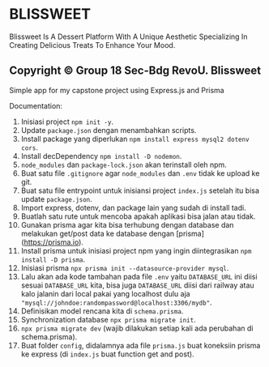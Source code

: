 # BLISSWEET
Blissweet Is A Dessert Platform With A Unique Aesthetic Specializing In Creating Delicious Treats To Enhance Your Mood.

Copyright © Group 18 Sec-Bdg RevoU. Blissweet
------------------------------------------------------------------------------------------------------------------------

Simple app for my capstone project using Express.js and Prisma

Documentation:
1. Inisiasi project `npm init -y`.
2. Update `package.json` dengan menambahkan scripts.
3. Install package yang diperlukan `npm install express mysql2 dotenv cors`.
4. Install decDependency `npm install -D nodemon`.
5. `node_modules` dan `package-lock.json` akan terinstall oleh npm.
6. Buat satu file `.gitignore` agar `node_modules` dan `.env` tidak ke upload ke git.
7. Buat satu file entrypoint untuk inisiansi project `index.js` setelah itu  bisa update `package.json`.
8. Import express, dotenv, dan package lain yang sudah di install tadi.
9. Buatlah satu rute untuk mencoba apakah aplikasi bisa jalan atau tidak.
10. Gunakan prisma agar kita bisa terhubung dengan database dan melakukan get/post data ke database dengan [prisma] (https://prisma.io).
11. Install prisma untuk inisiasi project npm yang ingin diintegrasikan `npm install -D prisma`.
12. Inisiasi prisma `npx prisma init --datasource-provider mysql`.
13. Lalu akan ada kode tambahan pada file `.env` yaitu `DATABASE_URL` ini diisi sesuai `DATABASE_URL` kita, bisa juga `DATABASE_URL` diisi dari railway atau kalo jalanin dari local pakai yang localhost dulu aja `"mysql://johndoe:randompassword@localhost:3306/mydb"`.
14. Definisikan model rencana kita di `schema.prisma`.
15. Synchronization database `npx prisma migrate init`.
16. `npx prisma migrate dev` (wajib dilakukan setiap kali ada perubahan di schema.prisma).
17. Buat folder `config`, didalamnya ada file `prisma.js` buat koneksiin prisma ke express (di `index.js` buat function get and post).

